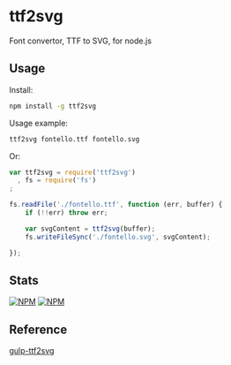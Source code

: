 ttf2svg
=======

Font convertor, TTF to SVG, for node.js


Usage
-----

Install:

``` bash
npm install -g ttf2svg
```

Usage example:

``` bash
ttf2svg fontello.ttf fontello.svg
```

Or:

``` javascript
var ttf2svg = require('ttf2svg')
  , fs = require('fs')
;

fs.readFile('./fontello.ttf', function (err, buffer) {
    if (!!err) throw err;

    var svgContent = ttf2svg(buffer);
    fs.writeFileSync('./fontello.svg', svgContent);

});

```

Stats
-----

[![NPM](https://nodei.co/npm/ttf2svg.png?downloads=true&stars=true)](https://nodei.co/npm/ttf2svg/)
[![NPM](https://nodei.co/npm-dl/ttf2svg.png)](https://nodei.co/npm/ttf2svg/)



Reference
-----

[gulp-ttf2svg](https://github.com/morlay/gulp-ttf2svg/)